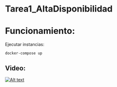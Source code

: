 # Tarea1_AltaDisponibilidad

# Funcionamiento:

Ejecutar instancias:

    docker-compose up

## Video:

[![Alt text](https://png.pngtree.com/png-vector/20200617/ourmid/pngtree-start-button-with-gradient-and-icon-png-image_2257339.jpg)](https://www.youtube.com/watch?v=86eX6c_zMyg)